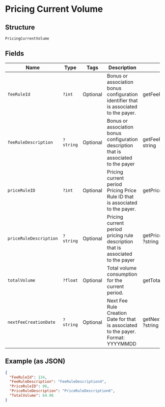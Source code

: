 
# Pricing Current Volume

## Structure

`PricingCurrentVolume`

## Fields

| Name | Type | Tags | Description | Getter | Setter |
|  --- | --- | --- | --- | --- | --- |
| `feeRuleId` | `?int` | Optional | Bonus or association bonus configuration identifier  that is associated to the payer. | getFeeRuleId(): ?int | setFeeRuleId(?int feeRuleId): void |
| `feeRuleDescription` | `?string` | Optional | Bonus or association bonus configuration description that is associated to the payer | getFeeRuleDescription(): ?string | setFeeRuleDescription(?string feeRuleDescription): void |
| `priceRuleID` | `?int` | Optional | Pricing current period Pricing Price Rule ID that is associated to the payer. | getPriceRuleID(): ?int | setPriceRuleID(?int priceRuleID): void |
| `priceRuleDescription` | `?string` | Optional | Pricing current period pricing rule description that is associated to the payer | getPriceRuleDescription(): ?string | setPriceRuleDescription(?string priceRuleDescription): void |
| `totalVolume` | `?float` | Optional | Total volume consumption for the current period. | getTotalVolume(): ?float | setTotalVolume(?float totalVolume): void |
| `nextFeeCreationDate` | `?string` | Optional | Next Fee Rule Creation Date for that is associated to the payer.<br>Format: YYYYMMDD | getNextFeeCreationDate(): ?string | setNextFeeCreationDate(?string nextFeeCreationDate): void |

## Example (as JSON)

```json
{
  "FeeRuleId": 134,
  "FeeRuleDescription": "FeeRuleDescription4",
  "PriceRuleID": 96,
  "PriceRuleDescription": "PriceRuleDescription6",
  "TotalVolume": 64.96
}
```

